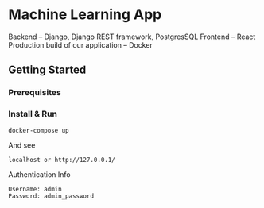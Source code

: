 # Machine Learning App

Backend – Django, Django REST framework, PostgresSQL
Frontend – React 
Production build of our application – Docker

## Getting Started

### Prerequisites

### Install & Run

```
docker-compose up
```

And see

```
localhost or http://127.0.0.1/
```

Authentication Info
```
Username: admin
Password: admin_password
```
